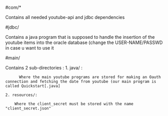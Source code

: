 #com/*

  Contains all needed youtube-api and jdbc dependencies

#jdbc/

  Contains a java program that is supposed to handle the insertion of the youtube items into the oracle database
  (change the USER-NAME/PASSWD in case u want to use it
 
#main/

  Contains 2 sub-directories :
    1. java/     :   
          
          Where the main youtube programs are stored for making an Oauth connection and fetching the date from youtube (our main program is called Quickstart[.java] 
    
    2. resources/:   
    
        Where the client_secret must be stored with the name "client_secret.json"
